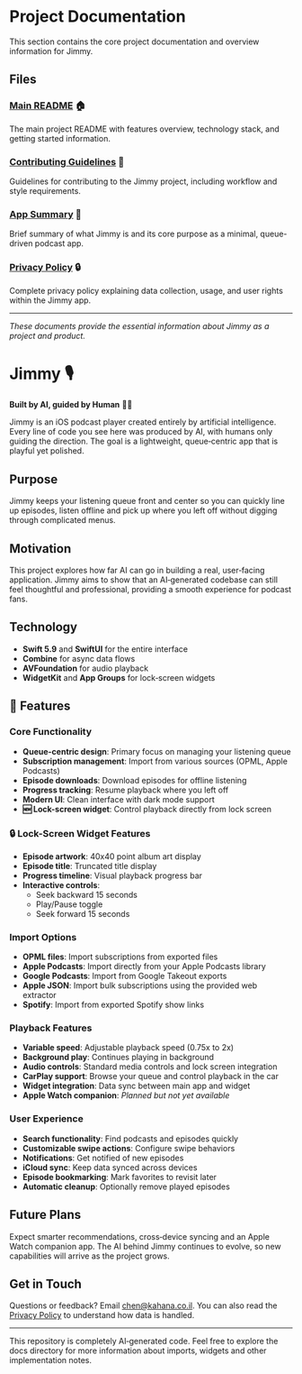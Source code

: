 # Project Documentation

This section contains the core project documentation and overview information for Jimmy.

## Files

### [Main README](./README.md) 🏠
The main project README with features overview, technology stack, and getting started information.

### [Contributing Guidelines](./CONTRIBUTING.md) 🤝
Guidelines for contributing to the Jimmy project, including workflow and style requirements.

### [App Summary](./APP_RENAME_SUMMARY.md) 📱
Brief summary of what Jimmy is and its core purpose as a minimal, queue-driven podcast app.

### [Privacy Policy](./privacyPolicy.md) 🔒
Complete privacy policy explaining data collection, usage, and user rights within the Jimmy app.

---

*These documents provide the essential information about Jimmy as a project and product.*

# Jimmy 🎙

**Built by AI, guided by Human** 🤖🧭

Jimmy is an iOS podcast player created entirely by artificial intelligence. Every line of code you see here was produced by AI, with humans only guiding the direction. The goal is a lightweight, queue‑centric app that is playful yet polished.

## Purpose
Jimmy keeps your listening queue front and center so you can quickly line up episodes, listen offline and pick up where you left off without digging through complicated menus.

## Motivation
This project explores how far AI can go in building a real, user‑facing application. Jimmy aims to show that an AI‑generated codebase can still feel thoughtful and professional, providing a smooth experience for podcast fans.

## Technology
- **Swift 5.9** and **SwiftUI** for the entire interface
- **Combine** for async data flows
- **AVFoundation** for audio playback
- **WidgetKit** and **App Groups** for lock‑screen widgets

## 🎯 Features

### Core Functionality
- **Queue-centric design**: Primary focus on managing your listening queue
- **Subscription management**: Import from various sources (OPML, Apple Podcasts)
- **Episode downloads**: Download episodes for offline listening
- **Progress tracking**: Resume playback where you left off
- **Modern UI**: Clean interface with dark mode support
- **🆕 Lock-screen widget**: Control playback directly from lock screen

### 🔒 Lock-Screen Widget Features
- **Episode artwork**: 40x40 point album art display
- **Episode title**: Truncated title display
- **Progress timeline**: Visual playback progress bar
- **Interactive controls**:
  - Seek backward 15 seconds
  - Play/Pause toggle
  - Seek forward 15 seconds

### Import Options
- **OPML files**: Import subscriptions from exported files
- **Apple Podcasts**: Import directly from your Apple Podcasts library
- **Google Podcasts**: Import from Google Takeout exports
- **Apple JSON**: Import bulk subscriptions using the provided web extractor
- **Spotify**: Import from exported Spotify show links

### Playback Features
- **Variable speed**: Adjustable playback speed (0.75x to 2x)
- **Background play**: Continues playing in background
- **Audio controls**: Standard media controls and lock screen integration
- **CarPlay support**: Browse your queue and control playback in the car
- **Widget integration**: Data sync between main app and widget
- **Apple Watch companion**: _Planned but not yet available_

### User Experience
- **Search functionality**: Find podcasts and episodes quickly
- **Customizable swipe actions**: Configure swipe behaviors
- **Notifications**: Get notified of new episodes
- **iCloud sync**: Keep data synced across devices
- **Episode bookmarking**: Mark favorites to revisit later
- **Automatic cleanup**: Optionally remove played episodes

## Future Plans
Expect smarter recommendations, cross‑device syncing and an Apple Watch companion app. The AI behind Jimmy continues to evolve, so new capabilities will arrive as the project grows.

## Get in Touch
Questions or feedback? Email [chen@kahana.co.il](mailto:chen@kahana.co.il). You can also read the [Privacy Policy](./privacyPolicy.md) to understand how data is handled.

---

This repository is completely AI‑generated code. Feel free to explore the docs directory for more information about imports, widgets and other implementation notes.
